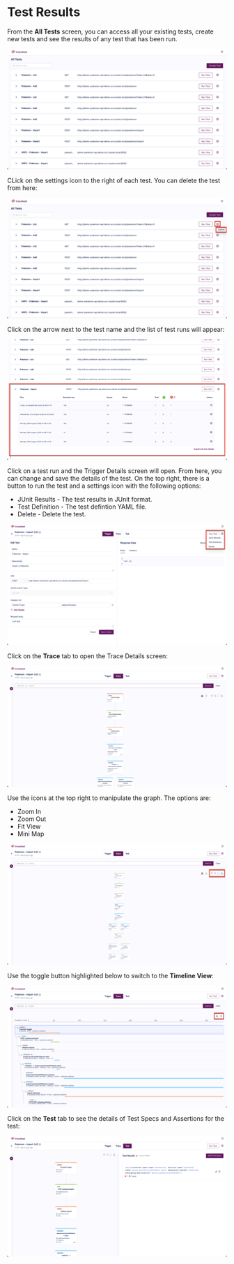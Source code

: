 # Test Results

From the **All Tests** screen, you can access all your existing tests, create new tests and see the results of any test that has been run.  

![All Tests List](img/all-tests-list-0.6.png)

CLick on the settings icon to the right of each test. You can delete the test from here:

![Tests Actions](img/tests-actions-0.6.png)

Click on the arrow next to the test name and the list of test runs will appear:

![Select Test](img/select-test-0.6.png)

Click on a test run and the Trigger Details screen will open. From here, you can change and save the details of the test. On the top right, there is a button to run the test and a settings icon with the following options:

- JUnit Results - The test results in JUnit format.
- Test Definition - The test defintion YAML file.
- Delete - Delete the test.

![Run Tests & Options](img/run-test-and-option-0.6.png)

Click on the **Trace** tab to open the Trace Details screen:

![Trace Tab View](img/trace-tab-0.6.png)

 Use the icons at the top right to manipulate the graph. The options are:

- Zoom In
- Zoom Out
- Fit View
- Mini Map

![Trace Tab Icons](img/trace-tab-icons-0.6.png)

Use the toggle button highlighted below to switch to the **Timeline View**:

![Timeline View](img/timeline-view-0.6.png)

Click on the **Test** tab to see the details of Test Specs and Assertions for the test:

![Test Tab](img/test-tab-0.6.png)

<!-- The test results include:

- A diagram of the trace steps that can be viewed in diagram or timeline form by toggling the icons at the top left of the image below. This panel also contains a **search** field which can be useful when working with large diagrams and timelines.
![Trace Diagram](img/trace-diagram-mvp.png)
![Trace Timeline](img/trace-timeline-mvp.png)

- The span details of the trace:
![Span Details](img/span-details-mvp.gif) -->
